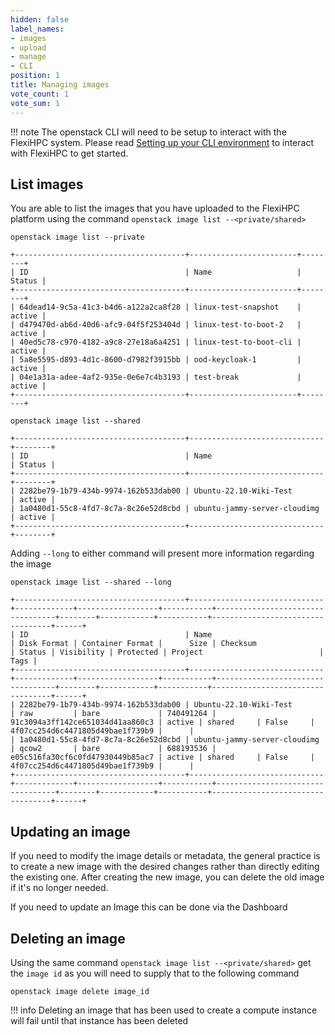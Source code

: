 ```yaml
---
hidden: false
label_names:
- images
- upload
- manage
- CLI
position: 1
title: Managing images
vote_count: 1
vote_sum: 1
---
```


!!! note
    The openstack CLI will need to be setup to interact with the FlexiHPC system. Please read [Setting up your CLI environment](../../set-up-your-CLI-environment/index.md) to interact with FlexiHPC to get started.

## List images

You are able to list the images that you have uploaded to the FlexiHPC platform using the command `openstack image list --<private/shared>`

```
openstack image list --private
```

``` { .sh .no-copy }
+--------------------------------------+------------------------+--------+
| ID                                   | Name                   | Status |
+--------------------------------------+------------------------+--------+
| 64dead14-9c5a-41c3-b4d6-a122a2ca8f28 | linux-test-snapshot    | active |
| d479470d-ab6d-40d6-afc9-04f5f253404d | linux-test-to-boot-2   | active |
| 40ed5c78-c970-4182-a9c8-27e18a6a4251 | linux-test-to-boot-cli | active |
| 5a8e5595-d893-4d1c-8600-d7982f3915bb | ood-keycloak-1         | active |
| 04e1a31a-adee-4af2-935e-0e6e7c4b3193 | test-break             | active |
+--------------------------------------+------------------------+--------+
```

```
openstack image list --shared
```

``` { .sh .no-copy }
+--------------------------------------+------------------------------+--------+
| ID                                   | Name                         | Status |
+--------------------------------------+------------------------------+--------+
| 2282be79-1b79-434b-9974-162b533dab00 | Ubuntu-22.10-Wiki-Test       | active |
| 1a0480d1-55c8-4fd7-8c7a-8c26e52d8cbd | ubuntu-jammy-server-cloudimg | active |
+--------------------------------------+------------------------------+--------+
```

Adding `--long` to either command will present more information regarding the image

```
openstack image list --shared --long
```

``` { .sh .no-copy }
+--------------------------------------+------------------------------+-------------+------------------+-----------+----------------------------------+--------+------------+-----------+----------------------------------+------+
| ID                                   | Name                         | Disk Format | Container Format |      Size | Checksum                         | Status | Visibility | Protected | Project                          | Tags |
+--------------------------------------+------------------------------+-------------+------------------+-----------+----------------------------------+--------+------------+-----------+----------------------------------+------+
| 2282be79-1b79-434b-9974-162b533dab00 | Ubuntu-22.10-Wiki-Test       | raw         | bare             | 740491264 | 91c3094a3ff142ce651034d41aa860c3 | active | shared     | False     | 4f07cc254d6c4471805d49bae1f739b9 |      |
| 1a0480d1-55c8-4fd7-8c7a-8c26e52d8cbd | ubuntu-jammy-server-cloudimg | qcow2       | bare             | 688193536 | e05c516fa30cf6c0fd47930449b85ac7 | active | shared     | False     | 4f07cc254d6c4471805d49bae1f739b9 |      |
+--------------------------------------+------------------------------+-------------+------------------+-----------+----------------------------------+--------+------------+-----------+----------------------------------+------+
```

## Updating an image

If you need to modify the image details or metadata, the general practice is to create a new image with the desired changes rather than directly editing the existing one. After creating the new image, you can delete the old image if it's no longer needed.

If you need to update an Image this can be done via the Dashboard

## Deleting an image

Using the same command `openstack image list --<private/shared>` get the `image id` as you will need to supply that to the following command

```
openstack image delete image_id
```

!!! info
    Deleting an image that has been used to create a compute instance will fail until that instance has been deleted
